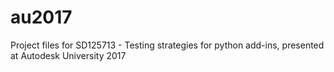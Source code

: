 # au2017
Project files for SD125713 - Testing strategies for python add-ins, presented at Autodesk University 2017
